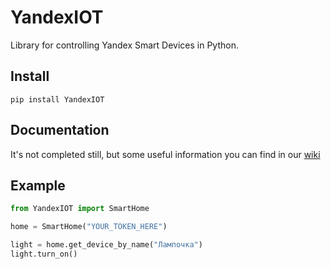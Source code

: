 # YandexIOT
Library for controlling Yandex Smart Devices in Python.

## Install

```shell
pip install YandexIOT
```

## Documentation
It's not completed still, but some useful information you can find in our [wiki](https://github.com/Artingl/YandexIOT/wiki)

## Example

```python
from YandexIOT import SmartHome

home = SmartHome("YOUR_TOKEN_HERE")

light = home.get_device_by_name("Лампочка")
light.turn_on()

```
